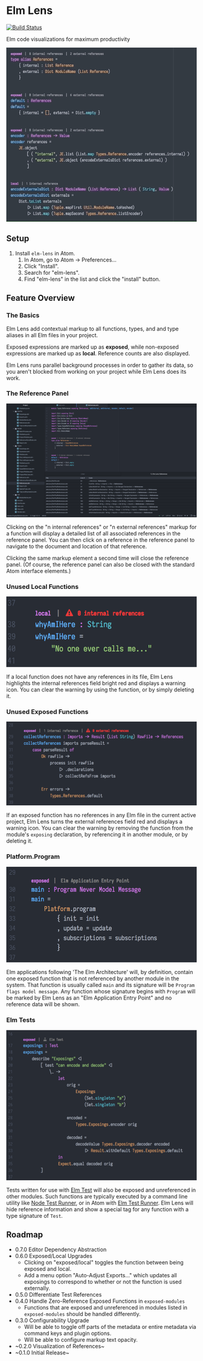 # Elm Lens
[![Build Status](https://travis-ci.org/mbuscemi/elm-lens.svg?branch=master)](https://travis-ci.org/mbuscemi/elm-lens)

Elm code visualizations for maximum productivity

![Elm Lens](https://raw.githubusercontent.com/mbuscemi/elm-lens/master/images/example.gif?raw=true)

## Setup

1. Install `elm-lens` in Atom.
    1. In Atom, go to Atom → Preferences...
    2. Click "Install".
    3. Search for "elm-lens".
    4. Find "elm-lens" in the list and click the "install" button.

## Feature Overview

### The Basics

Elm Lens add contextual markup to all functions, types, and and type aliases in all Elm files in your project.

Exposed expressions are marked up as **exposed**, while non-exposed expressions are marked up as **local**. Reference
counts are also displayed.

Elm Lens runs parallel background processes in order to gather its data, so you aren't blocked from working on your project
while Elm Lens does its work.

### The Reference Panel

![The Reference Panel](https://raw.githubusercontent.com/mbuscemi/elm-lens/master/images/reference-panel.png?raw=true)

Clicking on the "n internal references" or "n external references" markup for a function will display a detailed list of all
associated references in the reference panel. You can then click on a reference in the reference panel to navigate to the
document and location of that reference.

Clicking the same markup element a second time will close the reference panel. (Of course, the reference panel can also be
closed with the standard Atom interface elements.)

### Unused Local Functions

![Unused Exposed Function Warning](https://raw.githubusercontent.com/mbuscemi/elm-lens/master/images/local-no-references-warning.png?raw=true)

If a local function does not have any references in its file, Elm Lens highlights the internal references field
bright red and displays a warning icon. You can clear the warning by using the function, or by simply deleting it.

### Unused Exposed Functions

![Unused Exposed Function Warning](https://raw.githubusercontent.com/mbuscemi/elm-lens/master/images/exposed-no-references-warning.png?raw=true)

If an exposed function has no references in any Elm file in the current active project, Elm Lens turns the
external references field red and displays a warning icon. You can clear the warning by removing the function from the
module's `exposing` declaration, by referencing it in another module, or by deleting it.

### Platform.Program

![Program Function Meta Tag](https://raw.githubusercontent.com/mbuscemi/elm-lens/master/images/program-function-tag.png?raw=true)

Elm applications following 'The Elm Architecture' will, by definition, contain one exposed function that is not referenced
by another module in the system. That function is usually called `main` and its signature will be `Program flags model message`.
Any function whose signature begins with `Program` will be marked by Elm Lens as an "Elm Application Entry Point" and no
reference data will be shown.

### Elm Tests

![Elm Test](https://raw.githubusercontent.com/mbuscemi/elm-lens/master/images/elm-test.png?raw=true)

Tests written for use with [Elm Test](https://github.com/elm-community/elm-test) will also be exposed and
unreferenced in other modules. Such functions are typically executed by a command line utility like
[Node Test Runner](https://github.com/rtfeldman/node-test-runner), or in Atom with
[Elm Test Runner](https://github.com/mbuscemi/elm-test-runner). Elm Lens will hide reference information and show a special
tag for any function with a type signature of `Test`.

## Roadmap

* 0.7.0 Editor Dependency Abstraction
* 0.6.0 Exposed/Local Upgrades
  * Clicking on "exposed/local" toggles the function between being exposed and local.
  * Add a menu option "Auto-Adjust Exports..." which updates all exposings to correspond to whether or not the function is used externally.
* 0.5.0 Differentiate Test References
* 0.4.0 Handle Zero-Reference Exposed Functions in `exposed-modules`
  * Functions that are exposed and unreferenced in modules listed in `exposed-modules` should be handled differently.
* 0.3.0 Configurability Upgrade
  * Will be able to toggle off parts of the metadata or entire metadata via command keys and plugin options.
  * Will be able to configure markup text opacity.
* ~0.2.0 Visualization of References~
* ~0.1.0 Initial Release~
